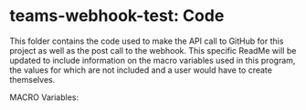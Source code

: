 # teams-webhook-test: Code
This folder contains the code used to make the API call to GitHub for this project as well as the post call to the webhook. This specific ReadMe will be updated to include information on the macro variables used in this program, the values for which are not included and a user would have to create themselves.

MACRO Variables: